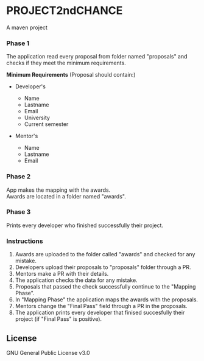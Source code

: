 # PROJECT2ndCHANCE


A maven project

### Phase 1

The application read every proposal from folder named "proposals" and checks if they meet the minimum requirements.

**Minimum Requirements** (Proposal should contain:)

* Developer's
  * Name
  * Lastname
  * Email
  * University
  * Current semester

* Mentor's
  * Name
  * Lastname
  * Email
  
### Phase 2

App makes the mapping with the awards.  
Awards are located in a folder named "awards".

### Phase 3

Prints every developer who finished successfully their project.


### Instructions
1. Awards are uploaded to the folder called "awards" and checked for any mistake.
1. Developers upload their proposals to "proposals" folder through a PR.
1. Mentors make a PR with their details.
1. The application checks the data for any mistake.
1. Proposals that passed the check successfully continue to the "Mapping Phase".
1. In "Mapping Phase" the application maps the awards with the proposals.
1. Mentors change the "Final Pass" field through a PR in the proposals.
1. The application prints every developer that finised succesfully their project (if "Final Pass" is positive).

## License

GNU General Public License v3.0
